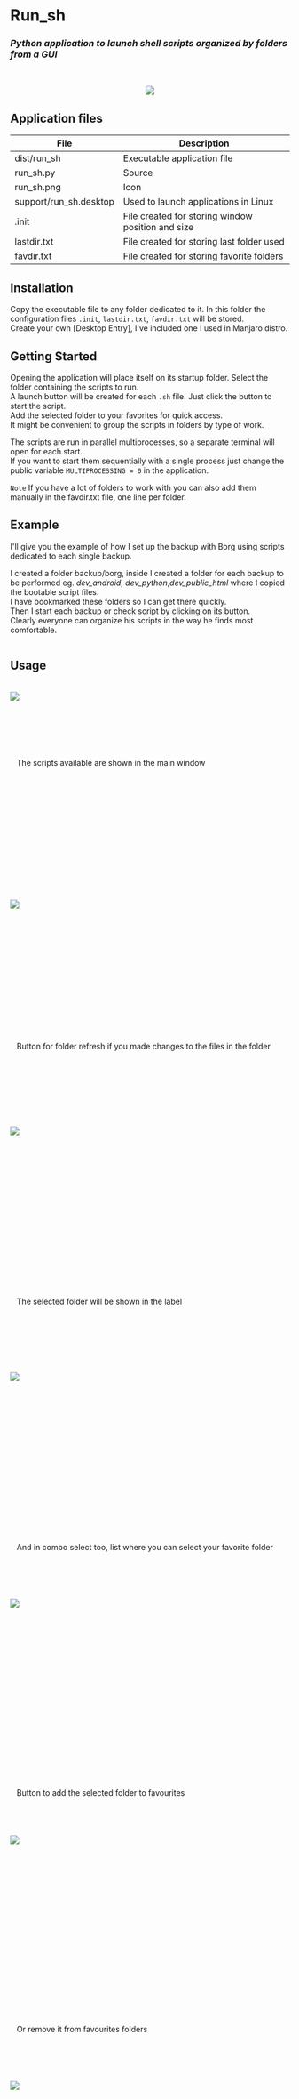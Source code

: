 
<picture>
<img alt="" src="https://www.devuty.altervista.org/gh/run_shell_scripts/run_sh_logo.png" align="left">
</picture>

# Run_sh

### _Python application to launch shell scripts organized by folders from a GUI_
<br>
<p align="center" width="100%">
<img src="https://www.devuty.altervista.org/gh/run_shell_scripts/run_sh.png">
<br>
</p>


## Application files
| File | Description |
| --- | --- |
| dist/run_sh               | Executable application file  |
| run_sh.py                 | Source |
| run_sh.png                | Icon |
| support/run_sh.desktop    | Used to launch applications in Linux |
| .init                     | File created for storing window position and size |
| lastdir.txt               | File created for storing last folder used |
| favdir.txt                | File created for storing favorite folders |

## Installation
Copy the executable file to any folder dedicated to it. In this folder the configuration files `.init`, `lastdir.txt`, `favdir.txt` will be stored.<br>
Create your own [Desktop Entry], I've included one I used in Manjaro distro.


## Getting Started
Opening the application will place itself on its startup folder.
Select the folder containing the scripts to run.<br>
A launch button will be created for each `.sh` file.
Just click the button to start the script.<br>
Add the selected folder to your favorites for quick access.<br>
It might be convenient to group the scripts in folders by type of work.

The scripts are run in parallel multiprocesses, so a separate terminal will open for each start.<br>
If you want to start them sequentially with a single process just change the public variable `MULTIPROCESSING = 0` in the application.

`Note`
If you have a lot of folders to work with you can also add them manually in the favdir.txt file, one line per folder.

## Example
I'll give you the example of how I set up the backup with Borg using scripts dedicated to each single backup.

I created a folder backup/borg, inside I created a folder for each backup to be performed eg. _dev_android_, _dev_python_,_dev_public_html_ where I copied the bootable script files.<br>
I have bookmarked these folders so I can get there quickly.<br>
Then I start each backup or check script by clicking on its button.<br>
Clearly everyone can organize his scripts in the way he finds most comfortable.
<br>

```bash

```
## Usage
<br>

<img align="left" src="https://www.devuty.altervista.org/gh/run_shell_scripts/app_run_sh_buttons.png">
<br><br><br><br><br><br><br>
&nbsp;&nbsp;&nbsp;The scripts available are shown in the main window
<br><br><br><br><br><br><br><br><br><br><br><br><br><br><br>

<img align="left" src="https://www.devuty.altervista.org/gh/run_shell_scripts/app_run_sh_refresh.png">
<br><br><br><br><br><br><br><br><br><br><br><br><br><br><br>
&nbsp;&nbsp;&nbsp;Button for folder refresh if you made changes to the files in the folder
<br><br><br><br><br><br><br><br><br>

<img align="left" src="https://www.devuty.altervista.org/gh/run_shell_scripts/app_run_sh_workon.png">
<br><br><br><br><br><br><br><br><br><br><br><br><br><br><br><br><br><br>
&nbsp;&nbsp;&nbsp;The selected folder will be shown in the label
<br><br><br><br><br><br><br><br>

<img align="left" src="https://www.devuty.altervista.org/gh/run_shell_scripts/app_run_sh_combo.png">
<br><br><br><br><br><br><br><br><br><br><br><br><br><br><br><br><br><br>
&nbsp;&nbsp;&nbsp;And in combo select too, list where you can select your favorite folder
<br><br><br><br><br><br>

<img align="left" src="https://www.devuty.altervista.org/gh/run_shell_scripts/app_run_sh_addfav.png">
<br><br><br><br><br><br><br><br><br><br><br><br><br><br><br><br><br><br><br><br>
&nbsp;&nbsp;&nbsp;Button to add the selected folder to favourites
<br><br><br><br><br>

<img align="left" src="https://www.devuty.altervista.org/gh/run_shell_scripts/app_run_sh_delfav.png">
<br><br><br><br><br><br><br><br><br><br><br><br><br><br><br><br><br><br><br><br>
&nbsp;&nbsp;&nbsp;Or remove it from favourites folders
<br><br><br><br><br><br>

<img align="left" src="https://www.devuty.altervista.org/gh/run_shell_scripts/app_run_sh_select.png">
<br><br><br><br><br><br><br><br><br><br><br><br><br><br><br><br><br><br><br><br>
&nbsp;&nbsp;&nbsp;Select new folder to work on.
<br><br><br><br>

<br><br>
A short video on how to use it<br><br>
[<img align="center" alt="Video link" src="https://www.devuty.altervista.org/gh/run_shell_scripts/video_cover.png"/>](https://www.youtube.com/watch?v=40zeYaM6HYg)


